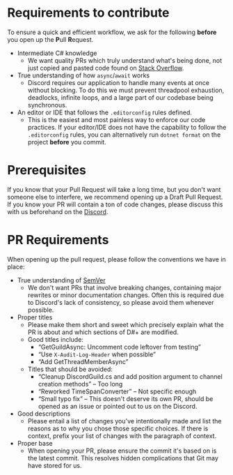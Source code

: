 # Requirements to contribute
To ensure a quick and efficient workflow, we ask for the following **before** you open up the **P**ull **R**equest.
- Intermediate C# knowledge
	- We want quality PRs which truly understand what's being done, not just copied and pasted code found on [Stack Overflow](https://stackoverflow.com).
- True understanding of how `async`/`await` works
	- Discord requires our application to handle many events at once without blocking. To do this we must prevent threadpool exhaustion, deadlocks, infinite loops, and a large part of our codebase being synchronous.
- An editor or IDE that follows the `.editorconfig` rules defined.
	- This is the easiest and most painless way to enforce our code practices. If your editor/IDE does not have the capability to follow the `.editorconfig` rules, you can alternatively run `dotnet format` on the project **before** you commit.

# Prerequisites
If you know that your Pull Request will take a long time, but you don't want someone else to interfere, we recommend opening up a Draft Pull Request. If you know your PR will contain a ton of code changes, please discuss this with us beforehand on the [Discord](https://discord.gg/dsharpplus).

# PR Requirements
When opening up the pull request, please follow the conventions we have in place:
- True understanding of [SemVer](https://semver.org/)
	- We don't want PRs that involve breaking changes, containing major rewrites or minor documentation changes. Often this is required due to Discord's lack of consistency, so please avoid them whenever possible.
- Proper titles
	- Please make them short and sweet which precisely explain what the PR is about and which sections of D#+ are modified.
	- Good titles include:
		- “GetGuildAsync: Uncomment code leftover from testing”
		- “Use `X-Audit-Log-Header` when possible”
		- “Add GetThreadMemberAsync”
	- Titles that should be avoided:
		- “Cleanup DiscordGuild.cs and add position argument to channel creation methods” – Too long
		- “Reworked TimeSpanConverter” – Not specific enough
		- “Small typo fix” – This doesn't deserve its own PR, should be opened as an issue or pointed out to us on the Discord.
- Good descriptions
	- Please entail a list of changes you've intentionally made and list the reasons as to why you chose those specific choices. If there is context, prefix your list of changes with the paragraph of context.
- Proper base
	- When opening your PR, please ensure the commit it's based on is the latest commit. This resolves hidden complications that Git may have stored for us.
